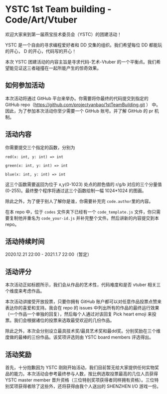 # YSTC 1st Team building - Code/Art/Vtuber

欢迎大家来到第一届燕宝技术委员会（YSTC）的团建活动！

YSTC 是一个自由的寻求编程爱好者和 DD 交集的组织。我们希望每位 DD 都能玩的开心， D 的开心，代码写的开心！

本次 YSTC 团建活动的内容主旨是寻求代码-艺术-Vtuber 的一个平衡点。我们希望能见证这三者碰撞在一起所能产生的惊奇效果。

## 如何参加活动

本次活动将通过 GitHub 平台来举办。你需要将你最终的代码提交到指定的 GitHub repo（https://github.com/projectyanbao/1stTeamBuilding.git ） 中。因此，为了参加本次活动你至少需要一个 GitHub 账号。并了解 GitHub 的 pr 机制。

## 活动内容

你需要提交三个指定的函数，分别为

```
red(x: int, y: int) => int

green(x: int, y: int) => int

blue(x: int, y: int) => int
```

这三个函数需要返回为位于 x,y(0-1023) 处点的颜色值的 r/g/b 对应的三个分量值(0-255)。最终整个程序将通过这三个函数绘制一幅 1024*1024 的图画。

除此之外，为了便于别人了解你是谁，你需要补充完 `code.author`里的内容。

在本 repo 中，位于 `codes` 文件夹下已经有一个 `code_template.js` 文件，你只需要复制他并重名为 `code_your-id.js` 并补完整个文件。然后讲新的内容提交到本 repo。

## 活动持续时间

2020.12.21 22:00 - 2021.1.7 22:00（暂定）

## 活动评分

本次活动正如标题所示，我们会从作品的艺术性，代码难度和是否 vtuber 相关三个维度来考虑作品。

本次活动讲接受开放投票，只要你拥有 GitHub 账户都可以对任意作品投票点赞来表达你的喜爱和支持。我会在 repo 的 issues 中列出所有的作品的最终运行效果（一个作品一个单独的回复），然后每个人通过对该回复 Pick heart emoji 来投票。我们会根据诸位的投票来选取最受欢迎的几份作品。

除此之外，本次会分别设立最具技术奖/最具艺术奖和最dd奖。分别奖励在三个维度做的最棒的三份作品。该奖项评选则由 YSTC board members 评选得出。

## 活动奖励

首先，十分抱歉因为 YSTC 刚刚开始活动，我们目前暂无给大家提供任何实物奖品的能力。本次活动会参考最终参与人数，按比例选取投票最高的几位人员获得 YSTC master member 晋升资格（三位特别奖项获得者同样拥有资格）。三位特别奖项获得者除了这些外，还将获得由我个人送出的 SHENZHEN I/O 游戏一份。
